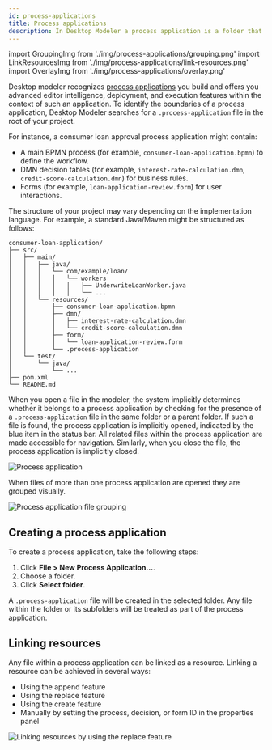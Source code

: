 ```yaml
---
id: process-applications
title: Process applications
description: In Desktop Modeler a process application is a folder that contains a .process-application file and a set of related files you can work on and deploy as a single bundle.
---
```


import GroupingImg from './img/process-applications/grouping.png'
import LinkResourcesImg from './img/process-applications/link-resources.png'
import OverlayImg from './img/process-applications/overlay.png'

Desktop modeler recognizes [process applications](../../concepts/process-applications.md) you build and offers you advanced editor intelligence, deployment, and execution features within the context of such an application. To identify the boundaries of a process application, Desktop Modeler searches for a `.process-application` file in the root of your project.

For instance, a consumer loan approval process application might contain:

- A main BPMN process (for example, `consumer-loan-application.bpmn`) to define the workflow.
- DMN decision tables (for example, `interest-rate-calculation.dmn`, `credit-score-calculation.dmn`) for business rules.
- Forms (for example, `loan-application-review.form`) for user interactions.

The structure of your project may vary depending on the implementation language. For example, a standard Java/Maven might be structured as follows:

```
consumer-loan-application/
├── src/
│   ├── main/
│   │   ├── java/
│   │   │   └── com/example/loan/
│   │   │   │   └── workers
│   │   │   │   │   ├── UnderwriteLoanWorker.java
│   │   │   │   │   └── ...
│   │   └── resources/
│   │       ├── consumer-loan-application.bpmn
│   │       ├── dmn/
│   │       │   ├── interest-rate-calculation.dmn
│   │       │   └── credit-score-calculation.dmn
│   │       ├── form/
│   │       │   └── loan-application-review.form
│   │       └── .process-application
│   └── test/
│       └── java/
│           └── ...
├── pom.xml
└── README.md
```

When you open a file in the modeler, the system implicitly determines whether it belongs to a process application by checking for the presence of a `.process-application` file in the same folder or a parent folder. If such a file is found, the process application is implicitly opened, indicated by the blue item in the status bar. All related files within the process application are made accessible for navigation. Similarly, when you close the file, the process application is implicitly closed.

<p><img src={OverlayImg} alt="Process application" /></p>

When files of more than one process application are opened they are grouped visually.

<p><img src={GroupingImg} alt="Process application file grouping" /></p>

## Creating a process application

To create a process application, take the following steps:

1. Click **File > New Process Application...**.
2. Choose a folder.
3. Click **Select folder**.

A `.process-application` file will be created in the selected folder. Any file within the folder or its subfolders will be treated as part of the process application.

## Linking resources

Any file within a process application can be linked as a resource. Linking a resource can be achieved in several ways:

- Using the append feature
- Using the replace feature
- Using the create feature
- Manually by setting the process, decision, or form ID in the properties panel

<p><img src={LinkResourcesImg} alt="Linking resources by using the replace feature" /></p>
